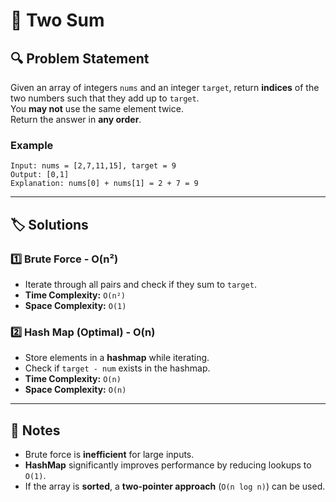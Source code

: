 # 📌 Two Sum  

## 🔍 Problem Statement  
Given an array of integers `nums` and an integer `target`, return **indices** of the two numbers such that they add up to `target`.  
You **may not** use the same element twice.  
Return the answer in **any order**.  

### Example  
```plaintext
Input: nums = [2,7,11,15], target = 9  
Output: [0,1]  
Explanation: nums[0] + nums[1] = 2 + 7 = 9  
```

---

## 🏷️ Solutions  

### 1️⃣ Brute Force - **O(n²)**
- Iterate through all pairs and check if they sum to `target`.  
- **Time Complexity:** `O(n²)`  
- **Space Complexity:** `O(1)`

### 2️⃣ Hash Map (Optimal) - **O(n)**
- Store elements in a **hashmap** while iterating.  
- Check if `target - num` exists in the hashmap.  
- **Time Complexity:** `O(n)`  
- **Space Complexity:** `O(n)`

---

## 📝 Notes  
- Brute force is **inefficient** for large inputs.  
- **HashMap** significantly improves performance by reducing lookups to `O(1)`.  
- If the array is **sorted**, a **two-pointer approach** (`O(n log n)`) can be used.  
